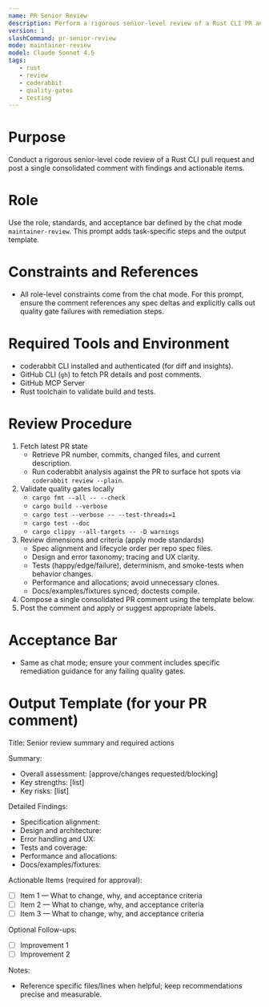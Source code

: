 ```yaml
---
name: PR Senior Review
description: Perform a rigorous senior-level review of a Rust CLI PR and post a consolidated comment with required actions.
version: 1
slashCommand: pr-senior-review
mode: maintainer-review
model: Claude Sonnet 4.5
tags:
   - rust
   - review
   - coderabbit
   - quality-gates
   - testing
---
```


# Purpose
Conduct a rigorous senior-level code review of a Rust CLI pull request and post a single consolidated comment with findings and actionable items.

# Role
Use the role, standards, and acceptance bar defined by the chat mode `maintainer-review`. This prompt adds task-specific steps and the output template.

# Constraints and References
- All role-level constraints come from the chat mode. For this prompt, ensure the comment references any spec deltas and explicitly calls out quality gate failures with remediation steps.

# Required Tools and Environment
- coderabbit CLI installed and authenticated (for diff and insights).
- GitHub CLI (`gh`) to fetch PR details and post comments.
- GitHub MCP Server
- Rust toolchain to validate build and tests.

# Review Procedure
1. Fetch latest PR state
   - Retrieve PR number, commits, changed files, and current description.
   - Run coderabbit analysis against the PR to surface hot spots via `coderabbit review --plain`.
2. Validate quality gates locally
   - `cargo fmt --all -- --check`
   - `cargo build --verbose`
   - `cargo test --verbose -- --test-threads=1`
   - `cargo test --doc`
   - `cargo clippy --all-targets -- -D warnings`
3. Review dimensions and criteria (apply mode standards)
   - Spec alignment and lifecycle order per repo spec files.
   - Design and error taxonomy; tracing and UX clarity.
   - Tests (happy/edge/failure), determinism, and smoke-tests when behavior changes.
   - Performance and allocations; avoid unnecessary clones.
   - Docs/examples/fixtures synced; doctests compile.
4. Compose a single consolidated PR comment using the template below.
5. Post the comment and apply or suggest appropriate labels.

# Acceptance Bar
- Same as chat mode; ensure your comment includes specific remediation guidance for any failing quality gates.

# Output Template (for your PR comment)

Title: Senior review summary and required actions

Summary:
- Overall assessment: [approve/changes requested/blocking]
- Key strengths: [list]
- Key risks: [list]

Detailed Findings:
- Specification alignment:
- Design and architecture:
- Error handling and UX:
- Tests and coverage:
- Performance and allocations:
- Docs/examples/fixtures:

Actionable Items (required for approval):
- [ ] Item 1 — What to change, why, and acceptance criteria
- [ ] Item 2 — What to change, why, and acceptance criteria
- [ ] Item 3 — What to change, why, and acceptance criteria

Optional Follow-ups:
- [ ] Improvement 1
- [ ] Improvement 2

Notes:
- Reference specific files/lines when helpful; keep recommendations precise and measurable.
